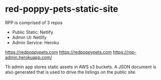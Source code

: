 # red-poppy-pets-static-site

RPP is comprised of 3 repos
- Public Static: Netlify
- Admin UI: Netlify
- Admin Service: Heroku
 
https://redpoppypets.com
https://redpoppypets.com
https://rpp-admin.herokuapp.com/

Th admin app stores static assets in AWS s3 buckets. A JSON document is also generated that is used to drive the listings on the public site.
